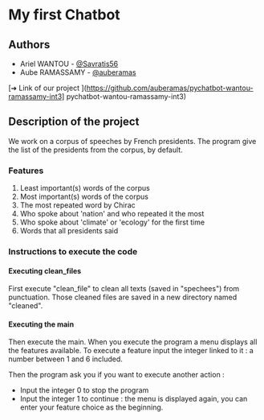 # My first Chatbot


## Authors

* Ariel WANTOU - [@Savratis56](https://github.com/Savratis56)
* Aube RAMASSAMY - [@auberamas](https://github.com/auberamas)
 
[➜ Link of our project ](https://github.com/auberamas/pychatbot-wantou-ramassamy-int3]
pychatbot-wantou-ramassamy-int3)

## Description of the project

We work on a corpus of speeches by French presidents.
The program give the list of the presidents from the corpus, by default.

### Features
1. Least important(s) words of the corpus 
2. Most important(s) words of the corpus 
3. The most repeated word by Chirac 
4. Who spoke about 'nation' and who repeated it the most 
5. Who spoke about 'climate' or 'ecology' for the first time 
6. Words that all presidents said 

### Instructions to execute the code

#### Executing clean_files
First execute "clean_file" to clean all texts (saved in "spechees") from punctuation. 
Those cleaned files are saved in a new directory named "cleaned".

#### Executing the main
Then execute the main.
When you execute the program a menu displays all the features available.
To execute a feature input the integer linked to it : a number between 1 and 6 included. 

Then the program ask you if you want to execute another action : 
* Input the integer 0 to stop the program
* Input the integer 1 to continue : the menu is displayed again, you can enter your feature choice as the beginning.
